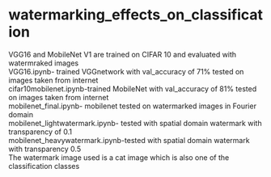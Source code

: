 # watermarking_effects_on_classification

VGG16 and MobileNet V1 are trained on CIFAR 10 and evaluated with watermraked images <br />
VGG16.ipynb- trained VGGnetwork with val_accuracy of 71% tested on images taken from internet<br />
cifar10mobilenet.ipynb-trained MobileNet with val_accuracy of 81% tested on images taken from internet<br />
mobilenet_final.ipynb- mobilenet tested on watermarked images in Fourier domain<br />
mobilenet_lightwatermark.ipynb- tested with spatial domain watermark with transparency of 0.1<br />
mobilenet_heavywatermark.ipynb-tested with spatial domain watermark with transparency 0.5 <br />
The watermark image used is a cat image which is also one of the classification classes <br />

